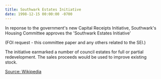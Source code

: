 ```yaml
---
title: Southwark Estates Initiative
date: 1998-12-15 00:00:00 -0700
---
```

In reponse to the government's new Capital Receipts Initiative, Southwark's Housing Committee approves the 'Southwark Estates Initiative'

(FOI request - this committee paper and any others related to the SEI.)

The initiative earmarked a number of council estates for full or partial redevelopment. The sales proceeds would be used to improve existing stock.

[Source: Wikipedia](https://en.wikipedia.org/wiki/Fr%C3%A9d%C3%A9ric_Chopin)
